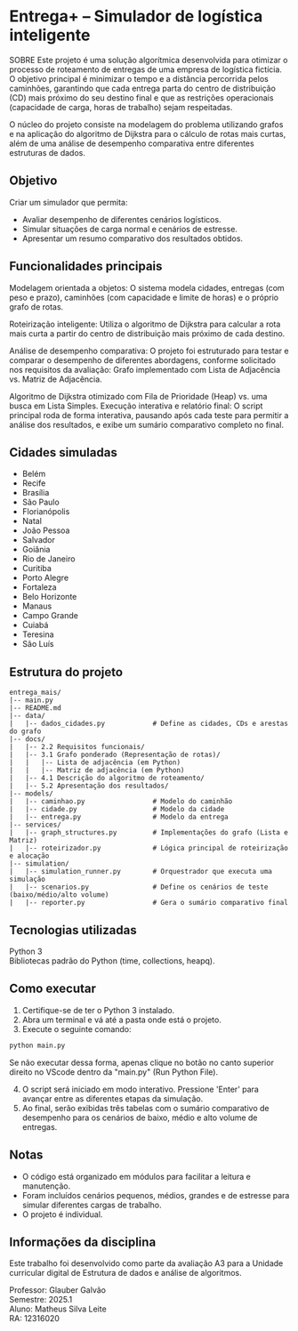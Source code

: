 # Entrega+ – Simulador de logística inteligente

SOBRE
Este projeto é uma solução algorítmica desenvolvida para otimizar o processo de roteamento de entregas de uma empresa de logística fictícia. O objetivo principal é minimizar o tempo e a distância percorrida pelos caminhões, garantindo que cada entrega parta do centro de distribuição (CD) mais próximo do seu destino final e que as restrições operacionais (capacidade de carga, horas de trabalho) sejam respeitadas.

O núcleo do projeto consiste na modelagem do problema utilizando grafos e na aplicação do algoritmo de Dijkstra para o cálculo de rotas mais curtas, além de uma análise de desempenho comparativa entre diferentes estruturas de dados.

## Objetivo

Criar um simulador que permita:
- Avaliar desempenho de diferentes cenários logísticos.
- Simular situações de carga normal e cenários de estresse.
- Apresentar um resumo comparativo dos resultados obtidos.

## Funcionalidades principais

Modelagem orientada a objetos: O sistema modela cidades, entregas (com peso e prazo), caminhões (com capacidade e limite de horas) e o próprio grafo de rotas.

Roteirização inteligente: Utiliza o algoritmo de Dijkstra para calcular a rota mais curta a partir do centro de distribuição mais próximo de cada destino.

Análise de desempenho comparativa: O projeto foi estruturado para testar e comparar o desempenho de diferentes abordagens, conforme solicitado nos requisitos da avaliação:
Grafo implementado com Lista de Adjacência vs. Matriz de Adjacência.

Algoritmo de Dijkstra otimizado com Fila de Prioridade (Heap) vs. uma busca em Lista Simples.
Execução interativa e relatório final: O script principal roda de forma interativa, pausando após cada teste para permitir a análise dos resultados, e exibe um sumário comparativo completo no final.

## Cidades simuladas

- Belém  
- Recife  
- Brasília  
- São Paulo  
- Florianópolis  
- Natal  
- João Pessoa  
- Salvador  
- Goiânia  
- Rio de Janeiro  
- Curitiba  
- Porto Alegre  
- Fortaleza  
- Belo Horizonte  
- Manaus  
- Campo Grande  
- Cuiabá  
- Teresina  
- São Luís  

## Estrutura do projeto

```
entrega_mais/
|-- main.py
|-- README.md
|-- data/
|   |-- dados_cidades.py            # Define as cidades, CDs e arestas do grafo
|-- docs/
|   |-- 2.2 Requisitos funcionais/
|   |-- 3.1 Grafo ponderado (Representação de rotas)/
|   |   |-- Lista de adjacência (em Python)
|   |   |-- Matriz de adjacência (em Python)
|   |-- 4.1 Descrição do algoritmo de roteamento/
|   |-- 5.2 Apresentação dos resultados/
|-- models/
|   |-- caminhao.py                 # Modelo do caminhão
|   |-- cidade.py                   # Modelo da cidade
|   |-- entrega.py                  # Modelo da entrega
|-- services/
|   |-- graph_structures.py         # Implementações do grafo (Lista e Matriz)
|   |-- roteirizador.py             # Lógica principal de roteirização e alocação
|-- simulation/
|   |-- simulation_runner.py        # Orquestrador que executa uma simulação
|   |-- scenarios.py                # Define os cenários de teste (baixo/médio/alto volume)
|   |-- reporter.py                 # Gera o sumário comparativo final
```

## Tecnologias utilizadas

Python 3  
Bibliotecas padrão do Python (time, collections, heapq).

## Como executar

1. Certifique-se de ter o Python 3 instalado.
2. Abra um terminal e vá até a pasta onde está o projeto.
3. Execute o seguinte comando:

```bash
python main.py
```
Se não executar dessa forma, apenas clique no botão no canto superior direito no VScode
dentro da "main.py" (Run Python File).

4. O script será iniciado em modo interativo. Pressione 'Enter' para avançar entre as diferentes etapas da simulação.
5. Ao final, serão exibidas três tabelas com o sumário comparativo de desempenho para os cenários de baixo, médio e alto volume de entregas.

## Notas

- O código está organizado em módulos para facilitar a leitura e manutenção.
- Foram incluídos cenários pequenos, médios, grandes e de estresse para simular diferentes cargas de trabalho.
- O projeto é individual.

## Informações da disciplina

Este trabalho foi desenvolvido como parte da avaliação A3 para a Unidade curricular digital de Estrutura de dados e análise de algoritmos.

Professor: Glauber Galvão  
Semestre: 2025.1  
Aluno: Matheus Silva Leite  
RA: 12316020  